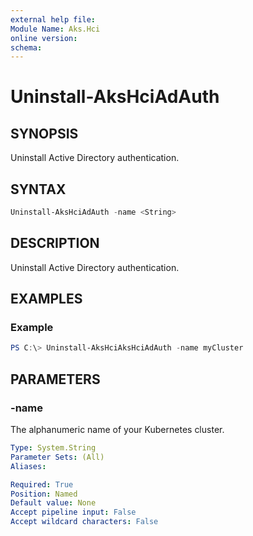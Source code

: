 ```yaml
---
external help file: 
Module Name: Aks.Hci
online version: 
schema: 
---
```


# Uninstall-AksHciAdAuth

## SYNOPSIS
Uninstall Active Directory authentication.

## SYNTAX

```powershell
Uninstall-AksHciAdAuth -name <String>
```

## DESCRIPTION
Uninstall Active Directory authentication.

## EXAMPLES

### Example
```powershell
PS C:\> Uninstall-AksHciAksHciAdAuth -name myCluster
```

## PARAMETERS

### -name
The alphanumeric name of your Kubernetes cluster.

```yaml
Type: System.String
Parameter Sets: (All)
Aliases:

Required: True
Position: Named
Default value: None
Accept pipeline input: False
Accept wildcard characters: False
```
